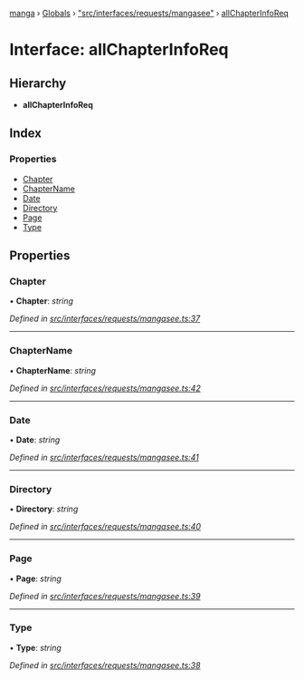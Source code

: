 [manga](../README.md) › [Globals](../globals.md) › ["src/interfaces/requests/mangasee"](../modules/_src_interfaces_requests_mangasee_.md) › [allChapterInfoReq](_src_interfaces_requests_mangasee_.allchapterinforeq.md)

# Interface: allChapterInfoReq

## Hierarchy

* **allChapterInfoReq**

## Index

### Properties

* [Chapter](_src_interfaces_requests_mangasee_.allchapterinforeq.md#chapter)
* [ChapterName](_src_interfaces_requests_mangasee_.allchapterinforeq.md#chaptername)
* [Date](_src_interfaces_requests_mangasee_.allchapterinforeq.md#date)
* [Directory](_src_interfaces_requests_mangasee_.allchapterinforeq.md#directory)
* [Page](_src_interfaces_requests_mangasee_.allchapterinforeq.md#page)
* [Type](_src_interfaces_requests_mangasee_.allchapterinforeq.md#type)

## Properties

###  Chapter

• **Chapter**: *string*

*Defined in [src/interfaces/requests/mangasee.ts:37](https://github.com/tushar1210/manga-node/blob/a01e945/src/interfaces/requests/mangasee.ts#L37)*

___

###  ChapterName

• **ChapterName**: *string*

*Defined in [src/interfaces/requests/mangasee.ts:42](https://github.com/tushar1210/manga-node/blob/a01e945/src/interfaces/requests/mangasee.ts#L42)*

___

###  Date

• **Date**: *string*

*Defined in [src/interfaces/requests/mangasee.ts:41](https://github.com/tushar1210/manga-node/blob/a01e945/src/interfaces/requests/mangasee.ts#L41)*

___

###  Directory

• **Directory**: *string*

*Defined in [src/interfaces/requests/mangasee.ts:40](https://github.com/tushar1210/manga-node/blob/a01e945/src/interfaces/requests/mangasee.ts#L40)*

___

###  Page

• **Page**: *string*

*Defined in [src/interfaces/requests/mangasee.ts:39](https://github.com/tushar1210/manga-node/blob/a01e945/src/interfaces/requests/mangasee.ts#L39)*

___

###  Type

• **Type**: *string*

*Defined in [src/interfaces/requests/mangasee.ts:38](https://github.com/tushar1210/manga-node/blob/a01e945/src/interfaces/requests/mangasee.ts#L38)*
